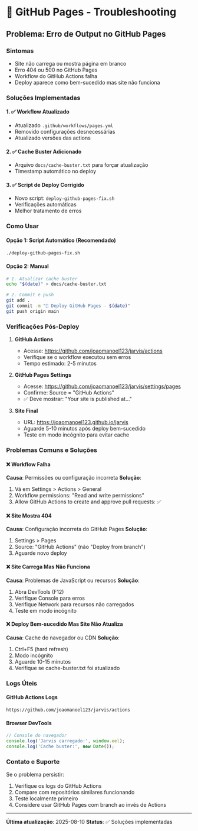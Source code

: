 # 🔧 GitHub Pages - Troubleshooting

## Problema: Erro de Output no GitHub Pages

### Sintomas
- Site não carrega ou mostra página em branco
- Erro 404 ou 500 no GitHub Pages
- Workflow do GitHub Actions falha
- Deploy aparece como bem-sucedido mas site não funciona

### Soluções Implementadas

#### 1. ✅ Workflow Atualizado
- Atualizado `.github/workflows/pages.yml`
- Removido configurações desnecessárias
- Atualizado versões das actions

#### 2. ✅ Cache Buster Adicionado
- Arquivo `docs/cache-buster.txt` para forçar atualização
- Timestamp automático no deploy

#### 3. ✅ Script de Deploy Corrigido
- Novo script: `deploy-github-pages-fix.sh`
- Verificações automáticas
- Melhor tratamento de erros

### Como Usar

#### Opção 1: Script Automático (Recomendado)
```bash
./deploy-github-pages-fix.sh
```

#### Opção 2: Manual
```bash
# 1. Atualizar cache buster
echo "$(date)" > docs/cache-buster.txt

# 2. Commit e push
git add .
git commit -m "🚀 Deploy GitHub Pages - $(date)"
git push origin main
```

### Verificações Pós-Deploy

1. **GitHub Actions**
   - Acesse: https://github.com/joaomanoel123/jarvis/actions
   - Verifique se o workflow executou sem erros
   - Tempo estimado: 2-5 minutos

2. **GitHub Pages Settings**
   - Acesse: https://github.com/joaomanoel123/jarvis/settings/pages
   - Confirme: Source = "GitHub Actions"
   - ✅ Deve mostrar: "Your site is published at..."

3. **Site Final**
   - URL: https://joaomanoel123.github.io/jarvis
   - Aguarde 5-10 minutos após deploy bem-sucedido
   - Teste em modo incógnito para evitar cache

### Problemas Comuns e Soluções

#### ❌ Workflow Falha
**Causa**: Permissões ou configuração incorreta
**Solução**: 
1. Vá em Settings > Actions > General
2. Workflow permissions: "Read and write permissions"
3. Allow GitHub Actions to create and approve pull requests: ✅

#### ❌ Site Mostra 404
**Causa**: Configuração incorreta do GitHub Pages
**Solução**:
1. Settings > Pages
2. Source: "GitHub Actions" (não "Deploy from branch")
3. Aguarde novo deploy

#### ❌ Site Carrega Mas Não Funciona
**Causa**: Problemas de JavaScript ou recursos
**Solução**:
1. Abra DevTools (F12)
2. Verifique Console para erros
3. Verifique Network para recursos não carregados
4. Teste em modo incógnito

#### ❌ Deploy Bem-sucedido Mas Site Não Atualiza
**Causa**: Cache do navegador ou CDN
**Solução**:
1. Ctrl+F5 (hard refresh)
2. Modo incógnito
3. Aguarde 10-15 minutos
4. Verifique se cache-buster.txt foi atualizado

### Logs Úteis

#### GitHub Actions Logs
```
https://github.com/joaomanoel123/jarvis/actions
```

#### Browser DevTools
```javascript
// Console do navegador
console.log('Jarvis carregado:', window.eel);
console.log('Cache buster:', new Date());
```

### Contato e Suporte

Se o problema persistir:
1. Verifique os logs do GitHub Actions
2. Compare com repositórios similares funcionando
3. Teste localmente primeiro
4. Considere usar GitHub Pages com branch ao invés de Actions

---

**Última atualização**: 2025-08-10
**Status**: ✅ Soluções implementadas